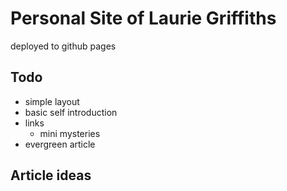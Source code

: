 # Personal Site of Laurie Griffiths

deployed to github pages

## Todo

- simple layout
- basic self introduction
- links
  - mini mysteries
- evergreen article

## Article ideas
